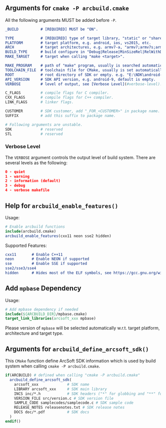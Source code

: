 
## Arguments for `cmake -P arcbuild.cmake`

All the following arguments MUST be added before `-P`.

```cmake
_BUILD          # [REQUIRED] MUST be "ON".

TYPE            # [REQUIRED] type of target library, "static" or "shared", "shared" by default.
PLATFORM        # target platform, e.g. android, ios, vs2015, etc.
ARCH            # target architectures, e.g. armv7-a, "armv7;armv7s;arm64", etc.
BUILD_TYPE      # build configure in "Debug|Release|MinSizeRel|RelWithDebInfo", default is "Release".
MAKE_TARGET     # target when calling "make <target>".

MAKE_PROGRAM    # path of "make" program, usually is searched automatically.
TOOLCHAIN_FILE  # toolchain file for CMake, usually is set automatically.
ROOT            # root directory of SDK or empty. e.g. "E:\NDK\android-ndk-r11b", default is empty.
API_VERSION     # SDK API version, e.g. android-9, default is empty.
VERBOSE         # level of output, see [Verbose Level](#verbose-level).

C_FLAGS         # compile flags for C compiler.
CXX_FLAGS       # compile flags for C++ compiler.
LINK_FLAGS      # linker flags.

CUSTOMER        # SDK customer, add "_FOR_<CUSTOMER>" in package name.
SUFFIX          # add this suffix to package name.

# Following arguments are unstable.
SDK             # reserved
STL             # reserved
```

### Verbose Level

The `VERBOSE` argument controls the output level of build system.
There are several levels as the following:

```cmake
0 - quiet
1 - warning
2 - information (default)
3 - debug
4 - verbose makefile
```


## Help for `arcbuild_enable_features()`

Usage:
```cmake
# Enable arcbuild functions
include(arcbuild.cmake)
arcbuild_enable_features(cxx11 neon sse2 hidden)
```

Supported Features:

```cmake
cxx11       # Enable C++11
neon        # Enable NEON if supported
sse         # Enable SSE if supported
sse2/sse3/sse4
hidden      # Hides most of the ELF symbols, see https://gcc.gnu.org/wiki/Visibility
```


## Add `mpbase` Dependency

Usage:

```cmake
# Add mpbase dependency if needed
include(${ARCBUILD_DIR}/mpbase.cmake)
target_link_libraries(arcsoft_xxx mpbase)
```

Please version of `mpbase` will be selected automatically w.r.t. target platform, architecture and target type.



## Arguments for `arcbuild_define_arcsoft_sdk()`

This `CMake` function define ArcSoft SDK information which is used by build system when calling `cmake -P arcbuild.cmake`.

```cmake
if(ARCBUILD) # defined when calling "cmake -P arcbuild.cmake"
  arcbuild_define_arcsoft_sdk(
    arcsoft_xxx             # SDK name
    LIBRARY arcsoft_xxx     # SDK main library
    INCS inc/*.h            # SDK headers ("*" for globbing and "**" for recursive globbing)
    VERSION_FILE src/version.c # SDK version file
    SAMPLE_CODE samplecodes/samplecode.c # SDK sample code
    RELEASE_NOTES releasenotes.txt # SDK release notes
    DOCS doc/*.pdf          # SDK docs
  )
endif()
```
